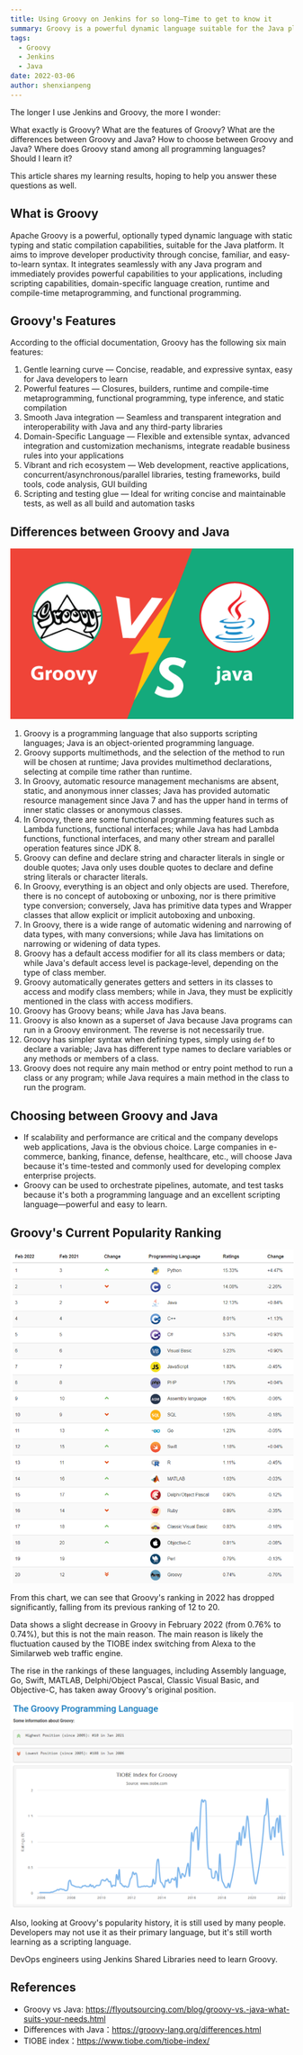 ```yaml
---
title: Using Groovy on Jenkins for so long—Time to get to know it
summary: Groovy is a powerful dynamic language suitable for the Java platform. This article introduces the features of Groovy, its differences from Java, and its application scenarios in Jenkins.
tags:
  - Groovy
  - Jenkins
  - Java
date: 2022-03-06
author: shenxianpeng
---
```


The longer I use Jenkins and Groovy, the more I wonder:

What exactly is Groovy?
What are the features of Groovy?
What are the differences between Groovy and Java?
How to choose between Groovy and Java?
Where does Groovy stand among all programming languages? Should I learn it?

This article shares my learning results, hoping to help you answer these questions as well.

## What is Groovy

Apache Groovy is a powerful, optionally typed dynamic language with static typing and static compilation capabilities, suitable for the Java platform. It aims to improve developer productivity through concise, familiar, and easy-to-learn syntax.
It integrates seamlessly with any Java program and immediately provides powerful capabilities to your applications, including scripting capabilities, domain-specific language creation, runtime and compile-time metaprogramming, and functional programming.

## Groovy's Features

According to the official documentation, Groovy has the following six main features:

1. Gentle learning curve — Concise, readable, and expressive syntax, easy for Java developers to learn
2. Powerful features — Closures, builders, runtime and compile-time metaprogramming, functional programming, type inference, and static compilation
3. Smooth Java integration — Seamless and transparent integration and interoperability with Java and any third-party libraries
4. Domain-Specific Language — Flexible and extensible syntax, advanced integration and customization mechanisms, integrate readable business rules into your applications
5. Vibrant and rich ecosystem — Web development, reactive applications, concurrent/asynchronous/parallel libraries, testing frameworks, build tools, code analysis, GUI building
6. Scripting and testing glue — Ideal for writing concise and maintainable tests, as well as all build and automation tasks

## Differences between Groovy and Java



![Groovy vs Java](groovy-vs-java.png)

1. Groovy is a programming language that also supports scripting languages; Java is an object-oriented programming language.
2. Groovy supports multimethods, and the selection of the method to run will be chosen at runtime; Java provides multimethod declarations, selecting at compile time rather than runtime.
3. In Groovy, automatic resource management mechanisms are absent, static, and anonymous inner classes; Java has provided automatic resource management since Java 7 and has the upper hand in terms of inner static classes or anonymous classes.
4. In Groovy, there are some functional programming features such as Lambda functions, functional interfaces; while Java has had Lambda functions, functional interfaces, and many other stream and parallel operation features since JDK 8.
5. Groovy can define and declare string and character literals in single or double quotes; Java only uses double quotes to declare and define string literals or character literals.
6. In Groovy, everything is an object and only objects are used. Therefore, there is no concept of autoboxing or unboxing, nor is there primitive type conversion; conversely, Java has primitive data types and Wrapper classes that allow explicit or implicit autoboxing and unboxing.
7. In Groovy, there is a wide range of automatic widening and narrowing of data types, with many conversions; while Java has limitations on narrowing or widening of data types.
8. Groovy has a default access modifier for all its class members or data; while Java's default access level is package-level, depending on the type of class member.
9. Groovy automatically generates getters and setters in its classes to access and modify class members; while in Java, they must be explicitly mentioned in the class with access modifiers.
10. Groovy has Groovy beans; while Java has Java beans.
11. Groovy is also known as a superset of Java because Java programs can run in a Groovy environment. The reverse is not necessarily true.
12. Groovy has simpler syntax when defining types, simply using `def` to declare a variable; Java has different type names to declare variables or any methods or members of a class.
13. Groovy does not require any main method or entry point method to run a class or any program; while Java requires a main method in the class to run the program.


## Choosing between Groovy and Java

* If scalability and performance are critical and the company develops web applications, Java is the obvious choice. Large companies in e-commerce, banking, finance, defense, healthcare, etc., will choose Java because it's time-tested and commonly used for developing complex enterprise projects.
* Groovy can be used to orchestrate pipelines, automate, and test tasks because it's both a programming language and an excellent scripting language—powerful and easy to learn.

## Groovy's Current Popularity Ranking

![TIOBE index](2022-02.png)

From this chart, we can see that Groovy's ranking in 2022 has dropped significantly, falling from its previous ranking of 12 to 20.

Data shows a slight decrease in Groovy in February 2022 (from 0.76% to 0.74%), but this is not the main reason.  The main reason is likely the fluctuation caused by the TIOBE index switching from Alexa to the Similarweb web traffic engine.

The rise in the rankings of these languages, including Assembly language, Go, Swift, MATLAB, Delphi/Object Pascal, Classic Visual Basic, and Objective-C, has taken away Groovy's original position.

![TIOBE index for Groovy](groovy.png)

Also, looking at Groovy's popularity history, it is still used by many people. Developers may not use it as their primary language, but it's still worth learning as a scripting language.

DevOps engineers using Jenkins Shared Libraries need to learn Groovy.

## References

* Groovy vs Java: https://flyoutsourcing.com/blog/groovy-vs.-java-what-suits-your-needs.html
* Differences with Java：https://groovy-lang.org/differences.html
* TIOBE index：https://www.tiobe.com/tiobe-index/